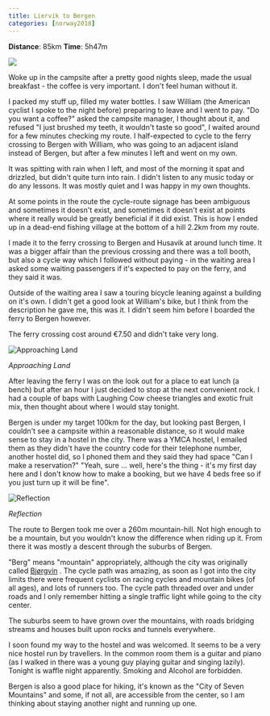 ```yaml
---
title: Liervik to Bergen
categories: [norway2018]
---
```


**Distance**: 85km
**Time**: 5h47m

<img class="image-right" src="/images/norway/2018-07-05/map.png"/>

Woke up in the campsite after a pretty good nights sleep, made the usual
breakfast - the coffee is very important. I don't feel human without it.

I packed my stuff up, filled my water bottles. I saw William (the American
cyclist I spoke to the night before) preparing to leave and I went to pay. "Do
you want a coffee?" asked the campsite manager, I thought about it, and
refused "I just brushed my teeth, it wouldn't taste so good", I waited around
for a few minutes checking my route. I half-expected to cycle to the ferry
crossing to Bergen with William, who was going to an adjacent island instead
of Bergen, but after a few minutes I left and went on my own.

It was spitting with rain when I left, and most of the morning it spat and
drizzled, but didn't quite turn into rain. I didn't listen to any music today
or do any lessons. It was mostly quiet and I was happy in my own thoughts.

At some points in the route the cycle-route signage has been ambiguous and
sometimes it doesn't exist, and sometimes it doesn't exist at points where it
really would be greatly beneficial if it did exist. This is how I ended up in
a dead-end fishing village at the bottom of a hill 2.2km from my route.

I made it to the ferry crossing to Bergen and Husavik at around lunch time. It
was a bigger affair than the previous crossing and there was a toll booth, but
also a cycle way which I followed without paying - in the waiting area I asked
some waiting passengers if it's expected to pay on the ferry, and they said it
was.

Outside of the waiting area I saw a touring bicycle leaning against a building
on it's own. I didn't get a good look at William's bike, but I think from the
description he gave me, this was it. I didn't seem him before I boarded the
ferry to Bergen however.

The ferry crossing cost around €7.50 and didn't take very long.

![Approaching Land](/images/norway/2018-07-05/IMG_20180705_121841.jpg)

*Approaching Land*

After leaving the ferry I was on the look out for a place to eat lunch (a
bench) but after an hour I just decided to stop at the next convenient rock. I
had a couple of baps with Laughing Cow cheese triangles and exotic fruit mix,
then thought about where I would stay tonight.

Bergen is under my target 100km for the day, but looking past Bergen, I
couldn't see a campsite within a reasonable distance, so it would make sense
to stay in a hostel in the city. There was a YMCA hostel, I emailed them as
they didn't have the country code for their telephone number, another hostel
did, so I phoned them and they said they had space "Can I make a reservation?"
"Yeah, sure ... well, here's the thing - it's my first day here and I don't
know how to make a booking, but we have 4 beds free so if you just turn up it
will be fine".

![Reflection](/images/norway/2018-07-05/IMG_20180705_100010.jpg)

*Reflection*

The route to Bergen took me over a 260m mountain-hill. Not high enough to be a
mountain, but you wouldn't know the difference when riding up it. From there
it was mostly a descent through the suburbs of Bergen.

"Berg" means "mountain" appropriately, although the city was originally called
[Bjørgvin](https://en.wikipedia.org/wiki/Bergen) . The cycle path was amazing,
as soon as I got into the city limits there were frequent cyclists on racing
cycles and mountain bikes (of all ages), and lots of runners too. The cycle
path threaded over and under roads and I only remember hitting a single
traffic light while going to the city center.

The suburbs seem to have grown over the mountains, with roads bridging streams
and houses built upon rocks and tunnels everywhere.

I soon found my way to the hostel and was welcomed. It seems to be a very nice
hostel run by travellers. In the common room them is a guitar and piano (as I
walked in there was a young guy playing guitar and singing lazily). Tonight is
waffle night apparently. Smoking and Alcohol are forbidden.

Bergen is also a good place for hiking, it's known as the "City of Seven
Mountains" and some, if not all, are accessible from the center, so I am
thinking about staying another night and running up one.
